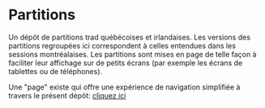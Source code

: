 # Partitions

Un dépôt de partitions trad québécoises et irlandaises.
Les versions des partitions regroupées ici correspondent à celles entendues dans les sessions montréalaises.
Les partitions sont mises en page de telle façon à faciliter leur affichage sur de petits écrans (par exemple les écrans de tablettes ou de téléphones).

Une "page" existe qui offre une expérience de navigation simplifiée à travers le présent dépôt: [cliquez ici](https://ludovical.github.io/Partitions/)

